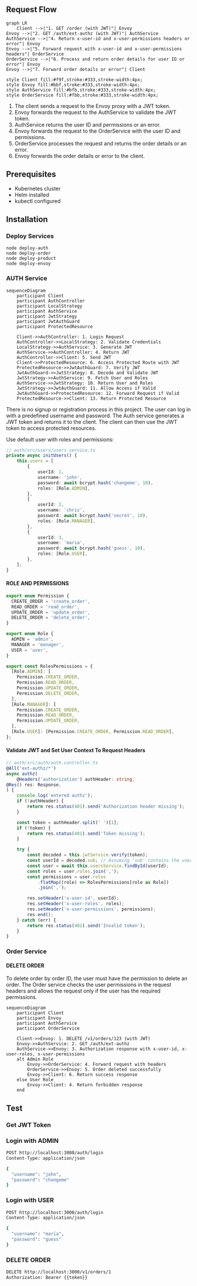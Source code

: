 [//]: # (https://stackoverflow.com/questions/73839865/envoy-proxy-external-authorization-with-sub-path)


## Request Flow
```mermaid
graph LR
    Client -->|"1. GET /order (with JWT)"| Envoy
Envoy -->|"2. GET /auth/ext-authz (with JWT)"| AuthService
AuthService -->|"4. Return x-user-id and x-user-permissions headers or error"| Envoy
Envoy -->|"5. Forward request with x-user-id and x-user-permissions headers"| OrderService
OrderService -->|"6. Process and return order details for user ID or error"| Envoy
Envoy -->|"7. Forward order details or error"| Client

style Client fill:#f9f,stroke:#333,stroke-width:4px;
style Envoy fill:#bbf,stroke:#333,stroke-width:4px;
style AuthService fill:#bfb,stroke:#333,stroke-width:4px;
style OrderService fill:#fbb,stroke:#333,stroke-width:4px;

```

1. The client sends a request to the Envoy proxy with a JWT token.
2. Envoy forwards the request to the AuthService to validate the JWT token.
3. AuthService returns the user ID and permissions or an error.
4. Envoy forwards the request to the OrderService with the user ID and permissions.
5. OrderService processes the request and returns the order details or an error.
6. Envoy forwards the order details or error to the client.

## Prerequisites
- Kubernetes cluster
- Helm installed
- kubectl configured

## Installation

### Deploy Services
```
node deploy-auth
node deploy-order
node deploy-product
node deploy-envoy
```

### AUTH Service

```mermaid
sequenceDiagram
    participant Client
    participant AuthController
    participant LocalStrategy
    participant AuthService
    participant JwtStrategy
    participant JwtAuthGuard
    participant ProtectedResource

    Client->>AuthController: 1. Login Request
    AuthController->>LocalStrategy: 2. Validate Credentials
    LocalStrategy->>AuthService: 3. Generate JWT
    AuthService->>AuthController: 4. Return JWT
    AuthController->>Client: 5. Send JWT
    Client->>ProtectedResource: 6. Access Protected Route with JWT
    ProtectedResource->>JwtAuthGuard: 7. Verify JWT
    JwtAuthGuard->>JwtStrategy: 8. Decode and Validate JWT
    JwtStrategy->>AuthService: 9. Fetch User and Roles
    AuthService->>JwtStrategy: 10. Return User and Roles
    JwtStrategy->>JwtAuthGuard: 11. Allow Access if Valid
    JwtAuthGuard->>ProtectedResource: 12. Forward Request if Valid
    ProtectedResource->>Client: 13. Return Protected Resource

```

There is no signup or registration process in this project. The user can log in with a predefined username and password. The Auth service generates a JWT token and returns it to the client. The client can then use the JWT token to access protected resources.

Use default user with roles and permissions:

```ts
// auth/src/users/users.service.ts
private async initUsers() {
    this.users = [
        {
            userId: 1,
            username: 'john',
            password: await bcrypt.hash('changeme', 10),
            roles: [Role.ADMIN],
        },
        {
            userId: 2,
            username: 'chris',
            password: await bcrypt.hash('secret', 10),
            roles: [Role.MANAGER],
        },
        {
            userId: 3,
            username: 'maria',
            password: await bcrypt.hash('guess', 10),
            roles: [Role.USER],
        },
    ];
}
```
#### ROLE AND PERMISSIONS
```ts
export enum Permission {
  CREATE_ORDER = 'create_order',
  READ_ORDER = 'read_order',
  UPDATE_ORDER = 'update_order',
  DELETE_ORDER = 'delete_order',
}

export enum Role {
  ADMIN = 'admin',
  MANAGER = 'manager',
  USER = 'user',
}

export const RolesPermissions = {
  [Role.ADMIN]: [
    Permission.CREATE_ORDER,
    Permission.READ_ORDER,
    Permission.UPDATE_ORDER,
    Permission.DELETE_ORDER,
  ],
  [Role.MANAGER]: [
    Permission.CREATE_ORDER,
    Permission.READ_ORDER,
    Permission.UPDATE_ORDER,
  ],
  [Role.USER]: [Permission.CREATE_ORDER, Permission.READ_ORDER],
};

```

#### Validate JWT and Set User Context To Request Headers

```ts
// auth/src/auth/auth.controller.ts
@All('ext-authz/*')
async authz(
    @Headers('authorization') authHeader: string,
@Res() res: Response,
) {
    console.log('entered authz');
    if (!authHeader) {
        return res.status(401).send('Authorization header missing');
    }

    const token = authHeader.split(' ')[1];
    if (!token) {
        return res.status(401).send('Token missing');
    }

    try {
        const decoded = this.jwtService.verify(token);
        const userId = decoded.sub; // Assuming 'sub' contains the user ID
        const user = await this.usersService.findById(userId);
        const roles = user.roles.join(',');
        const permissions = user.roles
            .flatMap((role) => RolesPermissions[role as Role])
            .join(',');

        res.setHeader('x-user-id', userId);
        res.setHeader('x-user-roles', roles);
        res.setHeader('x-user-permissions', permissions);
        res.end();
    } catch (err) {
        return res.status(401).send('Invalid token');
    }
}
```

### Order Service

#### DELETE ORDER
To delete order by order ID, the user must have the permission to delete an order. The Order service checks the user permissions in the request headers and allows the request only if the user has the required permissions.

```mermaid
sequenceDiagram
    participant Client
    participant Envoy
    participant AuthService
    participant OrderService

    Client->>Envoy: 1. DELETE /v1/orders/123 (with JWT)
    Envoy->>AuthService: 2. GET /auth/ext-authz
    AuthService->>Envoy: 3. Authorization response with x-user-id, x-user-roles, x-user-permissions
    alt Admin Role
        Envoy->>OrderService: 4. Forward request with headers
        OrderService->>Envoy: 5. Order deleted successfully
        Envoy->>Client: 6. Return success response
    else User Role
        Envoy->>Client: 4. Return forbidden response
    end
```


## Test

### Get JWT Token

### Login with ADMIN
```bash
POST http://localhost:3000/auth/login
Content-Type: application/json

{
  "username": "john",
  "password": "changeme"
}
```

### Login with USER
```bash
POST http://localhost:3000/auth/login
Content-Type: application/json

{
  "username": "maria",
  "password": "guess"
}
```

### DELETE ORDER
```bash
DELETE http://localhost:3000/v1/orders/1
Authorization: Bearer {{token}}
```

